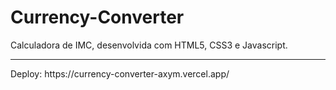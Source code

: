 # Currency-Converter
Calculadora de IMC, desenvolvida com HTML5, CSS3 e Javascript. 
<hr>
Deploy: https://currency-converter-axym.vercel.app/
